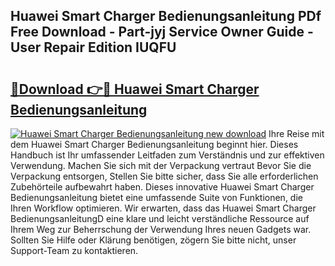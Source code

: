 ## Huawei Smart Charger Bedienungsanleitung PDf Free Download - Part-jyj Service Owner Guide - User Repair Edition IUQFU

# <h2><a href="http://df5rwtf.blite.top/?on=Huawei+Smart+Charger+Bedienungsanleitung">🔗Download 👉🔴 Huawei Smart Charger Bedienungsanleitung</a></h2>

[![Huawei Smart Charger Bedienungsanleitung new download](https://i.imgur.com/lujVjoI.png)](http://df5rwtf.blite.top/?on=Huawei+Smart+Charger+Bedienungsanleitung)
Ihre Reise mit dem Huawei Smart Charger Bedienungsanleitung beginnt hier. Dieses Handbuch ist Ihr umfassender Leitfaden zum Verständnis und zur effektiven Verwendung. Machen Sie sich mit der Verpackung vertraut Bevor Sie die Verpackung entsorgen, Stellen Sie bitte sicher, dass Sie alle erforderlichen Zubehörteile aufbewahrt haben. Dieses innovative Huawei Smart Charger Bedienungsanleitung bietet eine umfassende Suite von Funktionen, die Ihren Workflow optimieren. Wir erwarten, dass das Huawei Smart Charger BedienungsanleitungD eine klare und leicht verständliche Ressource auf Ihrem Weg zur Beherrschung der Verwendung Ihres neuen Gadgets war. Sollten Sie Hilfe oder Klärung benötigen, zögern Sie bitte nicht, unser Support-Team zu kontaktieren.
